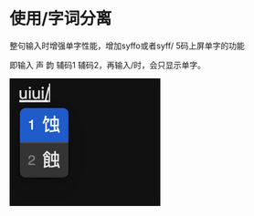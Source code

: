 # 使用/字词分离

整句输入时增强单字性能，增加syffo或者syff/ 5码上屏单字的功能

即输入 声 韵 辅码1 辅码2，再输入/时，会只显示单字。

&#x20;  ![](<../.gitbook/assets/image (9).png>)

